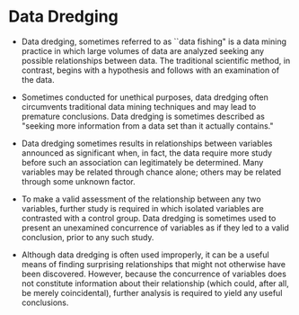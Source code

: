 Data Dredging
================
- Data dredging, sometimes referred to as ``data fishing" is a data mining practice in which large volumes of data are analyzed seeking any possible relationships between data. The traditional scientific method, in contrast, begins with a hypothesis and follows with an examination of the data. 
- Sometimes conducted for unethical purposes, data dredging often circumvents traditional data mining techniques and may lead to premature conclusions. Data dredging is sometimes described as "seeking more information from a data set than it actually contains."

- Data dredging sometimes results in relationships between variables announced as significant when, in fact, the data require more study before such an association can legitimately be determined. Many variables may be related through chance alone; others may be related through some unknown factor. 
- To make a valid assessment of the relationship between any two variables, further study is required in which isolated variables are contrasted with a control group. Data dredging is sometimes used to present an unexamined concurrence of variables as if they led to a valid conclusion, prior to any such study.

- Although data dredging is often used improperly, it can be a useful means of finding surprising relationships that might not otherwise have been discovered. However, because the concurrence of variables does not constitute information about their relationship (which could, after all, be merely coincidental), further analysis is required to yield any useful conclusions.
